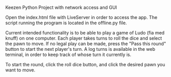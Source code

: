 Keezen
Python Project with network access and GUI

Open the index.html file with LiveServer in order to access the app.
The script running the program is located in the offline.py file.

Current intended functionality is to be able to play a game of Ludo (fia med knuff) on one computer. 
Each player takes turns to roll the dice and select the pawn to move. 
If no legal play can be made, press the "Pass this round" button to start the next player's turn. 
A log turns is available in the web terminal, in order to keep track of whose turn it currently is.

To start the round, click the roll dice button, and click the desired pawn you want to move. 